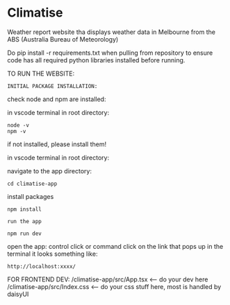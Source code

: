 # Climatise
Weather report website tha displays weather data in Melbourne from the ABS (Australia Bureau of Meteorology)

Do pip install -r requirements.txt when pulling from repository to ensure code has all required python libraries installed before running.

TO RUN THE WEBSITE:

    INITIAL PACKAGE INSTALLATION:
check node and npm are installed:

in vscode terminal in root directory:

```
node -v
npm -v
```

if not installed, please install them!

in vscode terminal in root directory:

navigate to the app directory:
```
cd climatise-app
```

install packages
```
npm install
```

    run the app

``
npm run dev
``

open the app:
control click or command click on the link that pops up in the terminal
it looks something like:
```
http://localhost:xxxx/
```

FOR FRONTEND DEV:
/climatise-app/src/App.tsx      <--     do your dev here
/climatise-app/src/Index.css    <--     do your css stuff here, most is handled by daisyUI 
